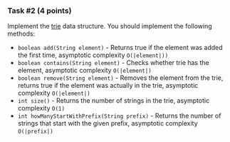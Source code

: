### Task #2 (4 points)

Implement the [trie](https://en.wikipedia.org/wiki/Trie) data structure. 
You should implement the following methods:

- `boolean add(String element)` - Returns true if the element was added the first time, asymptotic complexity `O(|element|))`
- `boolean contains(String element)` - Checks whether trie has the element, asymptotic complexity `O(|element|)`
- `boolean remove(String element)` - Removes the element from the trie, returns true if the element was actually in the trie, asymptotic complexity `O(|element|)`
- `int size()` - Returns the number of strings in the trie, asymptotic complexity `O(1)`
- `int howManyStartWithPrefix(String prefix)` - Returns the number of strings that start with the given prefix, asymptotic complexity `O(|prefix|)`
